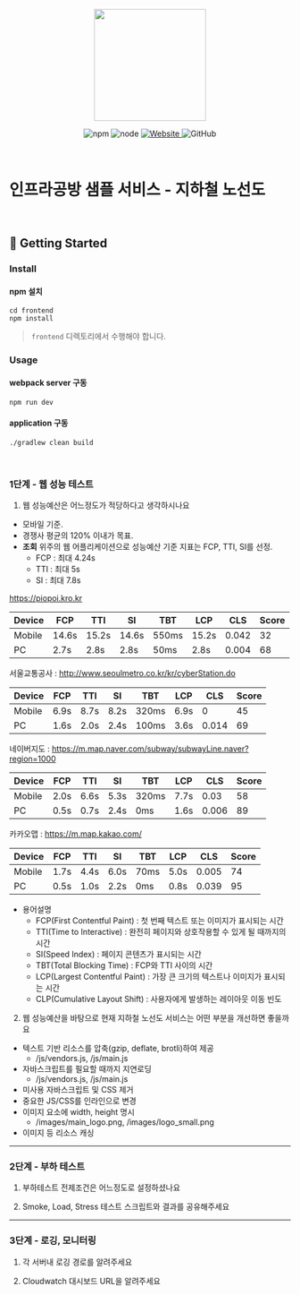 <p align="center">
    <img width="200px;" src="https://raw.githubusercontent.com/woowacourse/atdd-subway-admin-frontend/master/images/main_logo.png"/>
</p>
<p align="center">
  <img alt="npm" src="https://img.shields.io/badge/npm-%3E%3D%205.5.0-blue">
  <img alt="node" src="https://img.shields.io/badge/node-%3E%3D%209.3.0-blue">
  <a href="https://edu.nextstep.camp/c/R89PYi5H" alt="nextstep atdd">
    <img alt="Website" src="https://img.shields.io/website?url=https%3A%2F%2Fedu.nextstep.camp%2Fc%2FR89PYi5H">
  </a>
  <img alt="GitHub" src="https://img.shields.io/github/license/next-step/atdd-subway-service">
</p>

<br>

# 인프라공방 샘플 서비스 - 지하철 노선도

<br>

## 🚀 Getting Started

### Install
#### npm 설치
```
cd frontend
npm install
```
> `frontend` 디렉토리에서 수행해야 합니다.

### Usage
#### webpack server 구동
```
npm run dev
```
#### application 구동
```
./gradlew clean build
```
<br>


### 1단계 - 웹 성능 테스트
1. 웹 성능예산은 어느정도가 적당하다고 생각하시나요
- 모바일 기준.
- 경쟁사 평균의 120% 이내가 목표.
- **조회** 위주의 웹 어플리케이션으로 성능예산 기준 지표는 FCP, TTI, SI를 선정.
  - FCP : 최대 4.24s
  - TTI : 최대 5s
  - SI : 최대 7.8s

https://piopoi.kro.kr 

| Device | FCP   | TTI | SI | TBT | LCP | CLS | Score |
|--------|-------|-----|----|-----|-----|-----|-------|
| Mobile | 14.6s | 15.2s | 14.6s | 550ms | 15.2s | 0.042 | 32    |
| PC     | 2.7s  | 2.8s | 2.8s | 50ms | 2.8s | 0.004 | 68    |

서울교통공사 : http://www.seoulmetro.co.kr/kr/cyberStation.do

| Device | FCP  | TTI  | SI   | TBT   | LCP  | CLS   | Score |
|--------|------|------|------|-------|------|-------|-------|
| Mobile | 6.9s | 8.7s | 8.2s | 320ms | 6.9s | 0     | 45    |
| PC | 1.6s | 2.0s | 2.4s | 100ms | 3.6s | 0.014 | 69    |

네이버지도 : https://m.map.naver.com/subway/subwayLine.naver?region=1000

| Device | FCP  | TTI  | SI   | TBT | LCP  | CLS   | Score |
|--------|------|------|------|-----|------|-------|-------|
| Mobile | 2.0s | 6.6s | 5.3s | 320ms | 7.7s | 0.03  | 58    |
| PC | 0.5s | 0.7s | 2.4s | 0ms | 1.6s | 0.006 | 89    |

카카오맵 : https://m.map.kakao.com/

| Device | FCP  | TTI  | SI   | TBT | LCP  | CLS   | Score |
|--------|------|------|------|-----|------|-------|-------|
| Mobile | 1.7s | 4.4s | 6.0s | 70ms | 5.0s | 0.005 | 74    |
| PC | 0.5s | 1.0s | 2.2s | 0ms | 0.8s | 0.039 | 95    |

- 용어설명
  - FCP(First Contentful Paint) : 첫 번째 텍스트 또는 이미지가 표시되는 시간
  - TTI(Time to Interactive) : 완전히 페이지와 상호작용할 수 있게 될 때까지의 시간
  - SI(Speed Index) : 페이지 콘텐츠가 표시되는 시간
  - TBT(Total Blocking Time) : FCP와 TTI 사이의 시간
  - LCP(Largest Contentful Paint) : 가장 큰 크기의 텍스트나 이미지가 표시되는 시간
  - CLP(Cumulative Layout Shift) : 사용자에게 발생하는 레이아웃 이동 빈도


2. 웹 성능예산을 바탕으로 현재 지하철 노선도 서비스는 어떤 부분을 개선하면 좋을까요
- 텍스트 기반 리소스를 압축(gzip, deflate, brotli)하여 제공
  - /js/vendors.js, /js/main.js
- 자바스크립트를 필요할 때까지 지연로딩
  - /js/vendors.js, /js/main.js
- 미사용 자바스크립트 및 CSS 제거
- 중요한 JS/CSS를 인라인으로 변경
- 이미지 요소에 width, height 명시
  - /images/main_logo.png, /images/logo_small.png
- 이미지 등 리소스 캐싱
---

### 2단계 - 부하 테스트 
1. 부하테스트 전제조건은 어느정도로 설정하셨나요

2. Smoke, Load, Stress 테스트 스크립트와 결과를 공유해주세요

---

### 3단계 - 로깅, 모니터링
1. 각 서버내 로깅 경로를 알려주세요

2. Cloudwatch 대시보드 URL을 알려주세요
